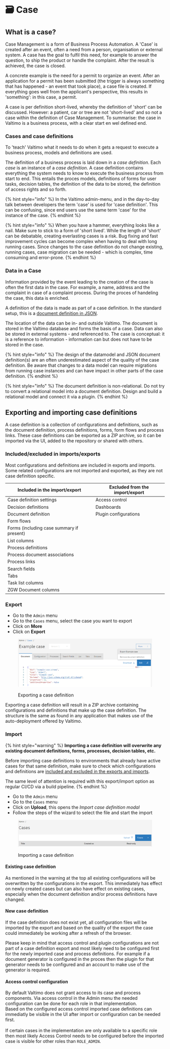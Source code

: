 # 🗃️ Case

## What is a case?

Case Management is a form of Business Process Automation. A 'Case' is created after an event, often a need from a person, organisation or external system. A case has the goal to fulfil this need, for example to answer the question, to ship the product or handle the complaint. After the result is achieved, the case is closed.

A concrete example is the need for a permit to organize an event. After an application for a permit has been submitted (the trigger is always something that has happened - an event that took place), a case file is created. If everything goes well from the applicant's perspective, this results in 'something': in this case, a permit.

A case is per definition short-lived, whereby the definition of 'short' can be discussed. However: a patient, car or tree are not 'short-lived' and so not a case within the definition of Case Management. To summarise: the case in Valtimo is a business process, with a clear start en wel defined end. &#x20;

### Cases and case definitions

To 'teach' Valtimo what it needs to do when it gets a request to execute a business process, models and definitions are used.&#x20;

The definition of a business process is laid down in a _case definition_. Each _case_ is an instance of a _case definition_. A case definition contains everything the system needs to know to execute the business process from start to end. This entails the proces models, definitions of forms for user tasks, decision tables, the definition of the data to be stored, the definition of access rights and so forth.&#x20;

{% hint style="info" %}
In the Valtimo admin-menu, and in the day-to-day talk between developers the term 'case' is used for 'case definition'. This can be confusing, since end users use the same term 'case' for the instance of the case. &#x20;
{% endhint %}

{% hint style="info" %}
When you have a hammer, everything looks like a nail. Make sure to stick to a form of 'short lived'. While the length of 'short' can be debatable, creating everlasting cases is a risk. Bug fixing and fast improvement cycles can become complex when having to deal with long running cases. Since changes to the case definition do not change existing, running cases, case migration can be needed - which is complex, time consuming and error-prone.
{% endhint %}

### Data in a Case

Information provided by the event leading to the creation of the case is often the first data in the case. For example, a name, address and the complaint in case of a complaint process. During the proces of handeling the case, this data is enriched.&#x20;

A definition of the data is made as part of a case definition. In the standard setup, this is a [document definition in JSON](document.md).&#x20;

The location of the data can be in- and outside Valtimo. The document is stored in the Valtimo database and forms the basis of a case. Data can also be stored in external systems - and referenced to. The case is conceptual: it is a reference to information - information can but does not have to be stored in the case.&#x20;

{% hint style="info" %}
The design of the datamodel and JSON document definition(s) are an often underestimated aspect of the quality of the case definition. Be aware that changes to a data model can require migrations from running case instances and can have impact in other parts of the case definition.&#x20;
{% endhint %}

{% hint style="info" %}
The document definition is non-relational. Do not try to convert a relational model into a document definition. Design and build a relational model and connect it via a plugin.&#x20;
{% endhint %}

## Exporting and importing case definitions

A case definition is a collection of configurations and definitions, such as the document definition, process definitions, forms, form flows and process links. These case definitions can be exported as a ZIP archive, so it can be imported via the UI, added to the repository or shared with others.

### Included/excluded in imports/exports

Most configurations and definitions are included in exports and imports. Some related configurations are not imported and exported, as they are not case definition specific.

| Included in the import/export             | Excluded from the import/export |
| ----------------------------------------- | ------------------------------- |
| Case definition settings                  | Access control                  |
| Decision definitions                      | Dashboards                      |
| Document definition                       | Plugin configurations           |
| Form flows                                |                                 |
| Forms (including case summary if present) |                                 |
| List columns                              |                                 |
| Process definitions                       |                                 |
| Process document associations             |                                 |
| Process links                             |                                 |
| Search fields                             |                                 |
| Tabs                                      |                                 |
| Task list columns                         |                                 |
| ZGW Document columns                      |                                 |

### Export <a href="#export" id="export"></a>

* Go to the `Admin` menu
* Go to the `Cases` menu, select the case you want to export
* Click on **More**
* Click on **Export**

<figure><img src="../../.gitbook/assets/image (14).png" alt=""><figcaption><p>Exporting a case definition</p></figcaption></figure>

Exporting a case definition will result in a ZIP archive containing configurations and definitions that make up the case definition. The structure is the same as found in any application that makes use of the auto-deployment offered by Valtimo.

### Import <a href="#import" id="import"></a>

{% hint style="warning" %}
**Importing a case definition will overwrite any existing document definitions, forms, processes, decision tables, etc.**

Before importing case definitions to environments that already have active cases for that same definition, make sure to check which configurations and definitions are [included and excluded in the exports and imports](./#included-excluded-in-imports-exports).

The same level of attention is required with this export/import option as regular CI/CD via a build pipeline.
{% endhint %}

* Go to the `Admin` menu
* Go to the `Cases` menu
* Click on **Upload**, this opens the _Import case definition modal_
* Follow the steps of the wizard to select the file and start the import

<figure><img src="../../.gitbook/assets/image (15).png" alt=""><figcaption><p>Importing a case definition</p></figcaption></figure>

#### Existing case definition

As mentioned in the warning at the top all existing configurations will be overwritten by the configurations in the export. This immediately has effect on newly created cases but can also have effect on existing cases, especially when the document definition and/or process definitions have changed.

#### New case definition

If the case definition does not exist yet, all configuration files will be imported by the export and based on the quality of the export the case could immediately be working after a refresh of the browser.

Please keep in mind that access control and plugin configurations are not part of a case definition export and most likely need to be configured first for the newly imported case and process definitions. For example if a document generator is configured in the proces then the plugin for that generator needs to be configured and an account to make use of the generator is required.

#### Access control configuration

By default Valtimo does not grant access to its case and process components. Via access control in the Admin menu the needed configuration can be done for each role in that implementation.\
Based on the configured access control imported case definitions can immediatly be visible in the UI after import or configuration can be needed first.\
\
If certain cases in the implementation are only available to a specific role then most likely Access Control needs to be configured before the imported case is visible for other roles than `ROLE_ADMIN`.

